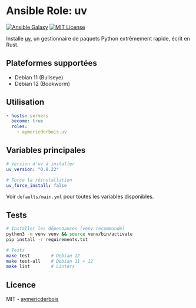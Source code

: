 # Ansible Role: uv

[![Ansible Galaxy](https://img.shields.io/ansible/role/d/aymericderbois/uv)](https://galaxy.ansible.com/aymericderbois/uv)
[![MIT License](https://img.shields.io/badge/license-MIT-brightgreen.svg)](https://github.com/aymericderbois/ansible-role-uv/blob/main/LICENSE)

Installe [uv](https://github.com/astral-sh/uv), un gestionnaire de paquets Python extrêmement rapide, écrit en Rust.

## Plateformes supportées

- Debian 11 (Bullseye)  
- Debian 12 (Bookworm)

## Utilisation

```yaml
- hosts: servers
  become: true
  roles:
    - aymericderbois.uv
```

## Variables principales

```yaml
# Version d'uv à installer
uv_version: "0.8.22"

# Force la réinstallation
uv_force_install: false
```

Voir `defaults/main.yml` pour toutes les variables disponibles.

## Tests

```bash
# Installer les dépendances (venv recommandé)
python3 -m venv venv && source venv/bin/activate
pip install -r requirements.txt

# Tests
make test        # Debian 12
make test-all    # Debian 11 + 12
make lint        # Linters
```

## Licence

MIT - [aymericderbois](https://github.com/aymericderbois)